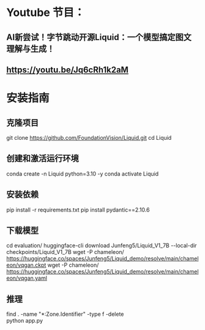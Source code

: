 # Youtube 节目：
## AI新尝试！字节跳动开源Liquid：一个模型搞定图文理解与生成！
## https://youtu.be/Jq6cRh1k2aM

# 安装指南

## 克隆项目
git clone https://github.com/FoundationVision/Liquid.git
cd Liquid

## 创建和激活运行环境
conda create -n Liquid python=3.10 -y
conda activate Liquid

## 安装依赖
pip install -r requirements.txt
pip install pydantic==2.10.6  

## 下载模型
cd evaluation/
huggingface-cli download Junfeng5/Liquid_V1_7B  --local-dir  checkpoints/Liquid_V1_7B
wget -P chameleon/ https://huggingface.co/spaces/Junfeng5/Liquid_demo/resolve/main/chameleon/vqgan.ckpt 
wget -P chameleon/ https://huggingface.co/spaces/Junfeng5/Liquid_demo/resolve/main/chameleon/vqgan.yaml

## 推理
find . -name "*:Zone.Identifier" -type f -delete  
python app.py





 
















